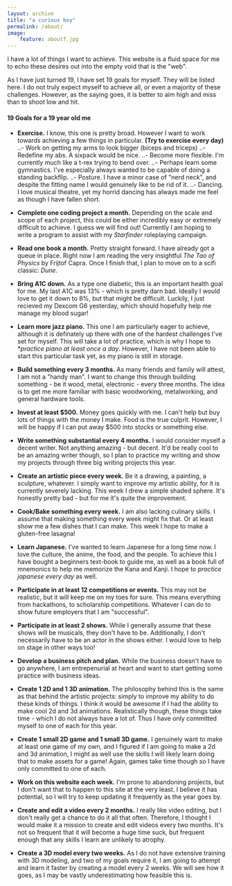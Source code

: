 ```yaml
---
layout: archive
title: "a curious boy"
permalink: /about/
image:
    feature: aboutf.jpg
---
```


I have a lot of things I want to achieve. This website is a fluid space for me to echo these desires out into the empty void that is the "web".

As I have just turned 19, I have set 19 goals for myself. They will be listed here. I do not truly expect myself to achieve all, or even a majority of these challenges. However, as the saying goes, it is better to aim high and miss than to shoot low and hit.

#### 19 Goals for a 19 year old me

- **Exercise.** I know, this one is pretty broad. However I want to work towards achieving a few things in particular. **(Try to exercise every day)**
..- Work on getting my arms to look bigger (biceps and triceps)
..- Redefine my abs. A sixpack would be nice.
..- Become more flexible. I'm currently much like a t-rex trying to bend over.
..- Perhaps learn some gymnastics. I've especially always wanted to be capable of doing a standing backflip.
..- Posture. I have a minor case of "nerd neck", and despite the fitting name I would genuinely like to be rid of it.
..- Dancing. I love musical theatre, yet my horrid dancing has always made me feel as though I have fallen short.

- **Complete one coding project a month.** Depending on the scale and scope of each project, this could be either incredibly easy or extremely difficult to achieve. I guess we will find out! Currently I am hoping to write a program to assist with my *Starfinder* roleplaying campaign.

- **Read one book a month.** Pretty straight forward. I have already got a queue in place. Right now I am reading the very insightful *The Tao of Physics* by Frijtof Capra. Once I finish that, I plan to move on to a scifi classic: *Dune*.

- **Bring A1C down.** As a type one diabetic, this is an important health goal for me. My last A1C was 13% - which is pretty darn bad. Ideally I would love to get it down to 8%, but that might be difficult. Luckily, I just recieved my Dexcom G6 yesterday, which should hopefully help me manage my blood sugar!

- **Learn more jazz piano.** This one I am particularly eager to achieve, although it is definately up there with one of the hardest challenges I've set for myself. This will take a lot of practice, which is why I hope to **practice piano at least once a day*. However, I have not been able to start this particular task yet, as my piano is still in storage.

- **Build something every 3 months.** As many friends and family will attest, I am not a "handy man". I want to change this through building something - be it wood, metal, electronic - every three months. The idea is to get me more familiar with basic woodworking, metalworking, and general hardware tools.

- **Invest at least $500.** Money goes quickly with me. I can't help but buy lots of things with the money I make. Food is the true culprit. However, I will be happy if I can put away $500 into stocks or something else.

- **Write something substantial every 4 months.** I would consider myself a decent writer. Not anything amazing - but decent. It'd be really cool to be an amazing writer though, so I plan to practice my writing and show my projects through three big writing projects this year.

- **Create an artistic piece every week.** Be it a drawing, a painting, a sculpture, whatever. I simply want to improve my artistic ability, for it is currently severely lacking. This week I drew a simple shaded sphere. It's honestly pretty bad - but for me it's quite the improvement.

- **Cook/Bake something every week.** I am also lacking culinary skills. I assume that making something every week might fix that. Or at least show me a few dishes that I can make. This week I hope to make a gluten-free lasagna!

- **Learn Japanese.** I've wanted to learn Japanese for a long time now. I love the culture, the anime, the food, and the people. To achieve this I have bought a beginners text-book to guide me, as well as a book full of mnemonics to help me memorize the Kana and Kanji. I hope to *practice japanese every day* as well.

- **Participate in at least 12 competitions or events.** This may not be realistic, but it will keep me on my toes for sure. This means everything from hackathons, to scholarship competitions. Whatever I can do to show future employers that I am "successful".

- **Participate in at least 2 shows.** While I generally assume that these shows will be musicals, they don't have to be. Additionally, I don't necessarily have to be an actor in the shows either. I would love to help on stage in other ways too!

- **Develop a business pitch and plan.** While the business doesn't have to go anywhere, I am entrepenurial at heart and want to start getting some practice with business ideas. 

- **Create 1 2D and 1 3D animation.** The philosophy behind this is the same as that behind the artistic projects: simply to improve my ability to do these kinds of things. I think it would be awesome if I had the ability to make cool 2d and 3d animations. Realistically though, these things take time - which I do not always have a lot of. Thus I have only committed myself to one of each for this year.

- **Create 1 small 2D game and 1 small 3D game.** I genuinely want to make at least one game of my own, and I figured if I am going to make a 2d and 3d animation, I might as well use the skills I will likely learn doing that to make assets for a game! Again, games take time though so I have only committed to one of each.

- **Work on this website each week.** I'm prone to abandoning projects, but I don't want that to happen to this site at the very least. I believe it has potential, so I will try to keep updating it frequently as the year goes by.

- **Create and edit a video every 2 months.** I really like video editing, but I don't really get a chance to do it all that often. Therefore, I thought I would make it a mission to create and edit videos every two months. It's not so frequent that it will become a huge time suck, but frequent enough that any skills I learn are unlikely to atrophy.

- **Create a 3D model every two weeks.** As I do not have extensive training with 3D modeling, and two of my goals require it, I am going to attempt and learn it faster by creating a model every 2 weeks. We will see how it goes, as I may be vastly underestimating how feasible this is.